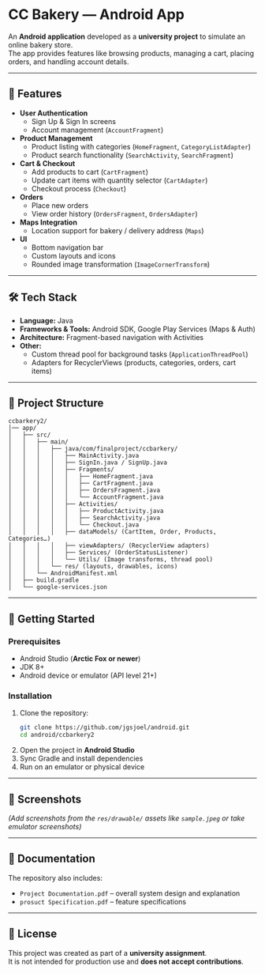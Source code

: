 # CC Bakery — Android App

An **Android application** developed as a **university project** to simulate an online bakery store.  
The app provides features like browsing products, managing a cart, placing orders, and handling account details.

---

## 📌 Features

- **User Authentication**
  - Sign Up & Sign In screens
  - Account management (`AccountFragment`)
- **Product Management**
  - Product listing with categories (`HomeFragment`, `CategoryListAdapter`)
  - Product search functionality (`SearchActivity`, `SearchFragment`)
- **Cart & Checkout**
  - Add products to cart (`CartFragment`)
  - Update cart items with quantity selector (`CartAdapter`)
  - Checkout process (`Checkout`)
- **Orders**
  - Place new orders
  - View order history (`OrdersFragment`, `OrdersAdapter`)
- **Maps Integration**
  - Location support for bakery / delivery address (`Maps`)
- **UI**
  - Bottom navigation bar
  - Custom layouts and icons
  - Rounded image transformation (`ImageCornerTransform`)

---

## 🛠️ Tech Stack

- **Language:** Java  
- **Frameworks & Tools:** Android SDK, Google Play Services (Maps & Auth)  
- **Architecture:** Fragment-based navigation with Activities  
- **Other:**  
  - Custom thread pool for background tasks (`ApplicationThreadPool`)  
  - Adapters for RecyclerViews (products, categories, orders, cart items)  

---

## 📂 Project Structure

```
ccbarkery2/
│── app/
│   ├── src/
│   │   ├── main/
│   │   │   ├── java/com/finalproject/ccbarkery/
│   │   │   │   ├── MainActivity.java
│   │   │   │   ├── SignIn.java / SignUp.java
│   │   │   │   ├── Fragments/
│   │   │   │   │   ├── HomeFragment.java
│   │   │   │   │   ├── CartFragment.java
│   │   │   │   │   ├── OrdersFragment.java
│   │   │   │   │   └── AccountFragment.java
│   │   │   │   ├── Activities/
│   │   │   │   │   ├── ProductActivity.java
│   │   │   │   │   ├── SearchActivity.java
│   │   │   │   │   └── Checkout.java
│   │   │   │   ├── dataModels/ (CartItem, Order, Products, Categories…)
│   │   │   │   ├── viewAdapters/ (RecyclerView adapters)
│   │   │   │   ├── Services/ (OrderStatusListener)
│   │   │   │   └── Utils/ (Image transforms, thread pool)
│   │   │   └── res/ (layouts, drawables, icons)
│   │   └── AndroidManifest.xml
│   ├── build.gradle
│   └── google-services.json
```

---

## 🚀 Getting Started

### Prerequisites
- Android Studio (**Arctic Fox or newer**)  
- JDK 8+  
- Android device or emulator (API level 21+)  

### Installation
1. Clone the repository:
   ```bash
   git clone https://github.com/jgsjoel/android.git
   cd android/ccbarkery2
   ```
2. Open the project in **Android Studio**  
3. Sync Gradle and install dependencies  
4. Run on an emulator or physical device  

---

## 📸 Screenshots

*(Add screenshots from the `res/drawable/` assets like `sample.jpeg` or take emulator screenshots)*

---

## 📖 Documentation

The repository also includes:  
- `Project Documentation.pdf` – overall system design and explanation  
- `prosuct Specification.pdf` – feature specifications  

---

## 📜 License

This project was created as part of a **university assignment**.  
It is not intended for production use and **does not accept contributions**.  
